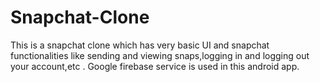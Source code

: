 # Snapchat-Clone
This is a snapchat clone which has very basic UI and snapchat functionalities like sending and viewing snaps,logging in and logging out your account,etc . 
Google firebase service is used in this android  app.
